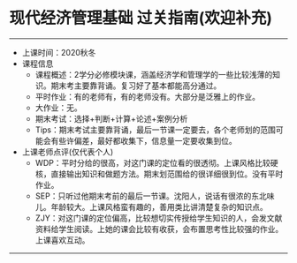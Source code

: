 # 现代经济管理基础      过关指南(欢迎补充)
------------
- 上课时间：2020秋冬
- 课程信息
  - 课程概述：2学分必修模块课，涵盖经济学和管理学的一些比较浅薄的知识。期末考主要靠背诵。复习好了基本都能高分通过。
  - 平时作业：有的老师有，有的老师没有。大部分是泛雅上的作业。
  - 大作业：无。
  - 期末考试：选择+判断+计算+论述+案例分析
  - Tips：期末考试主要靠背诵，最后一节课一定要去，各个老师划的范围可能会有些许偏差，最好都收集下，信息量一定要收集到位。
- 上课老师点评(仅代表个人)
  - WDP：平时分给的很高，对这门课的定位看的很透彻。上课风格比较硬核，直接输出知识和做题方法。期末划范围给的很详细很到位。没有平时作业。
  - SEP：只听过他期末考前的最后一节课。沈阳人，说话有很浓的东北味儿。年龄较大。上课风格蛮有趣的，善用类比讲清楚复杂的知识点。
  - ZJY：对这门课的定位偏高，比较想切实传授给学生知识的人，会发文献资料给学生阅读。上她的课会比较有收获，会布置思考性比较强的作业。上课喜欢互动。
 -------
